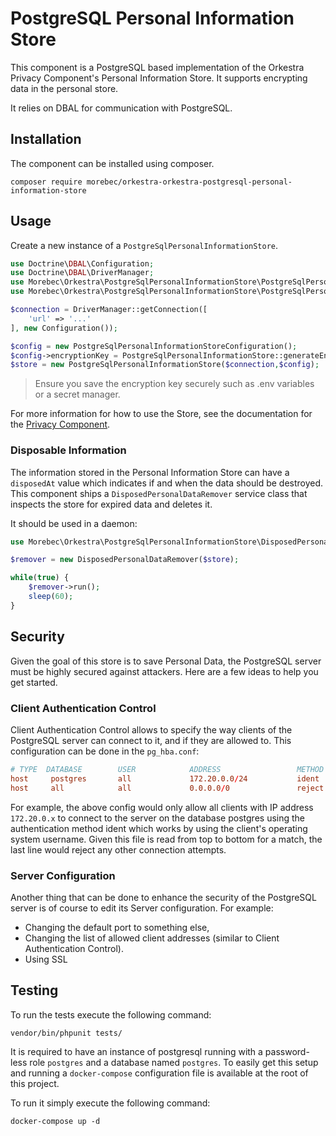 # PostgreSQL Personal Information Store
This component is a PostgreSQL based implementation of the Orkestra Privacy Component's
Personal Information Store. It supports encrypting data in the personal store.

It relies on DBAL for communication with PostgreSQL.

## Installation
The component can be installed using composer.
```shell
composer require morebec/orkestra-orkestra-postgresql-personal-information-store
```

## Usage
Create a new instance of a `PostgreSqlPersonalInformationStore`.
```php
use Doctrine\DBAL\Configuration;
use Doctrine\DBAL\DriverManager;
use Morebec\Orkestra\PostgreSqlPersonalInformationStore\PostgreSqlPersonalInformationStore;
use Morebec\Orkestra\PostgreSqlPersonalInformationStore\PostgreSqlPersonalInformationStoreConfiguration;

$connection = DriverManager::getConnection([
    'url' => '...'
], new Configuration()); 

$config = new PostgreSqlPersonalInformationStoreConfiguration();
$config->encryptionKey = PostgreSqlPersonalInformationStore::generateEncryptionKey(); // Or random_bytes(SODIUM_CRYPTO_SECRETBOX_KEYBYTES);
$store = new PostgreSqlPersonalInformationStore($connection,$config);
```

> Ensure you save the encryption key securely such as .env variables or a secret manager.

For more information for how to use the Store, see the documentation for the [Privacy Component]().

### Disposable Information
The information stored in the Personal Information Store can have a `disposedAt` value which indicates if and when 
the data should be destroyed.
This component ships a `DisposedPersonalDataRemover` service class that inspects the store for expired data and deletes it.

It should be used in a daemon:

```php
use Morebec\Orkestra\PostgreSqlPersonalInformationStore\DisposedPersonalDataRemover;

$remover = new DisposedPersonalDataRemover($store);

while(true) {
    $remover->run();
    sleep(60);
}
```

## Security
Given the goal of this store is to save Personal Data, the PostgreSQL server must be highly secured against attackers.
Here are a few ideas to help you get started.

### Client Authentication Control
Client Authentication Control allows to specify the way clients of the PostgreSQL server
can connect to it, and if they are allowed to. This configuration can be done in the `pg_hba.conf`: 

```conf
# TYPE  DATABASE        USER            ADDRESS                 METHOD
host     postgres       all             172.20.0.0/24           ident
host     all            all             0.0.0.0/0               reject
```

For example, the above config would only allow all clients with IP address  `172.20.0.x` to connect
to the server on the database postgres using the authentication method ident which works by using the client's
operating system username.
Given this file is read from top to bottom for a match, the last line would reject any other connection attempts. 

### Server Configuration
Another thing that can be done to enhance the security of the PostgreSQL server is of course to edit
its Server configuration.
For example:
- Changing the default port to something else,
- Changing the list of allowed client addresses (similar to Client Authentication Control).
- Using SSL

## Testing
To run the tests execute the following command:
```shell
vendor/bin/phpunit tests/
```

It is required to have an instance of postgresql running with a password-less role `postgres` and a database named `postgres`.
To easily get this setup and running a `docker-compose` configuration file is available at the root of this project.

To run it simply execute the following command:

```shell
docker-compose up -d
```